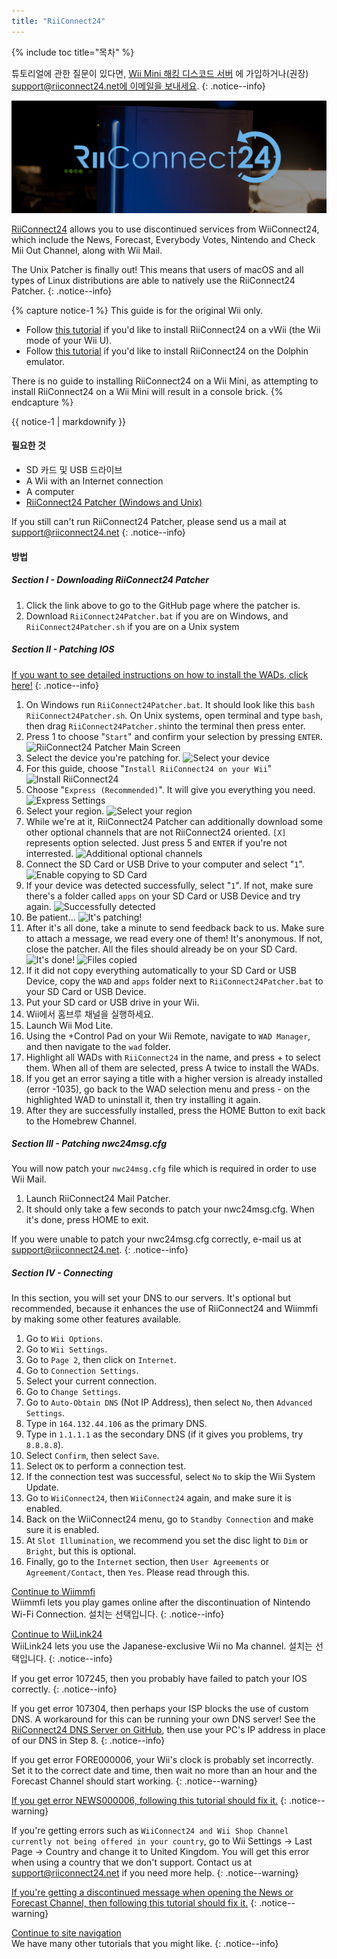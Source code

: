 ```yaml
---
title: "RiiConnect24"
---
```


{% include toc title="목차" %}

튜토리얼에 관한 질문이 있다면, [Wii Mini 해킹 디스코드 서버](https://discord.gg/rc24) 에 가입하거나(권장) [support@riiconnect24.net에 이메일을 보내세요](mailto:support@riiconnect24.net).
{: .notice--info}

![RiiConnect24 Logo](/images/WiiRC24Logo.jpg)

[RiiConnect24](https://rc24.xyz/) allows you to use discontinued services from WiiConnect24, which include the News, Forecast, Everybody Votes, Nintendo and Check Mii Out Channel, along with Wii Mail.

The Unix Patcher is finally out! This means that users of macOS and all types of Linux distributions are able to natively use the RiiConnect24 Patcher.
{: .notice--info}

{% capture notice-1 %}
This guide is for the original Wii only.

- Follow [this tutorial](riiconnect24-vwii) if you'd like to install RiiConnect24 on a vWii (the Wii mode of your Wii U).
- Follow [this tutorial](riiconnect24-dolphin) if you'd like to install RiiConnect24 on the Dolphin emulator.

There is no guide to installing RiiConnect24 on a Wii Mini, as attempting to install RiiConnect24 on a Wii Mini will result in a console brick.
{% endcapture %}

<div class="notice--warning">{{ notice-1 | markdownify }}</div>

#### 필요한 것

* SD 카드 및 USB 드라이브
* A Wii with an Internet connection
* A computer
* [RiiConnect24 Patcher (Windows and Unix)](https://github.com/RiiConnect24/RiiConnect24-Patcher/releases)

If you still can't run RiiConnect24 Patcher, please send us a mail at support@riiconnect24.net
{: .notice--info}

#### 방법

##### Section I - Downloading RiiConnect24 Patcher

1. Click the link above to go to the GitHub page where the patcher is.
2. Download `RiiConnect24Patcher.bat` if you are on Windows, and `RiiConnect24Patcher.sh` if you are on a Unix system

##### Section II - Patching IOS

[If you want to see detailed instructions on how to install the WADs, click here!](wiimodlite)
{: .notice--info}

1. On Windows run `RiiConnect24Patcher.bat`. It should look like this `bash RiiConnect24Patcher.sh`. On Unix systems, open terminal and type `bash`, then drag `RiiConnect24Patcher.sh`into the terminal then press enter.
2. Press 1 to choose "`Start`" and confirm your selection by pressing `ENTER`. ![RiiConnect24 Patcher Main Screen](/images/RC24_Patcher/1.JPG)
3. Select the device you're patching for. ![Select your device](/images/RC24_Patcher/2.JPG)
4. For this guide, choose "`Install RiiConnect24 on your Wii`" ![Install RiiConnect24](/images/RC24_Patcher/3.JPG)
5. Choose "`Express (Recommended)`". It will give you everything you need. ![Express Settings](/images/RC24_Patcher/4.JPG)
6. Select your region. ![Select your region](/images/RC24_Patcher/5.JPG)
7. While we're at it, RiiConnect24 Patcher can additionally download some other optional channels that are not RiiConnect24 oriented. `[X]` represents option selected. Just press 5 and `ENTER` if you're not interrested. ![Additional optional channels](/images/RC24_Patcher/6.JPG)
7. Connect the SD Card or USB Drive to your computer and select "`1`". ![Enable copying to SD Card](/images/RC24_Patcher/7.JPG)
8. If your device was detected successfully, select "`1`". If not, make sure there's a folder called `apps` on your SD Card or USB Device and try again. ![Successfully detected](/images/RC24_Patcher/8.JPG)
9. Be patient... ![It's patching!](/images/RC24_Patcher/9.JPG)
10. After it's all done, take a minute to send feedback back to us. Make sure to attach a message, we read every one of them! It's anonymous. If not, close the patcher. All the files should already be on your SD Card. ![It's done!](/images/RC24_Patcher/10.JPG) ![Files copied](/images/RC24_Patcher/11.PNG)
11. If it did not copy everything automatically to your SD Card or USB Device, copy the `WAD` and `apps` folder next to `RiiConnect24Patcher.bat` to your SD Card or USB Device.
12. Put your SD card or USB drive in your Wii.
13. Wii에서 홈브루 채널을 실행하세요.
14. Launch Wii Mod Lite.
15. Using the +Control Pad on your Wii Remote, navigate to `WAD Manager`, and then navigate to the `wad` folder.
16. Highlight all WADs with `RiiConnect24` in the name, and press + to select them. When all of them are selected, press A twice to install the WADs.
17. If you get an error saying a title with a higher version is already installed (error -1035), go back to the WAD selection menu and press - on the highlighted WAD to uninstall it, then try installing it again.
18. After they are successfully installed, press the HOME Button to exit back to the Homebrew Channel.

##### Section III - Patching nwc24msg.cfg

You will now patch your `nwc24msg.cfg` file which is required in order to use Wii Mail.

1. Launch RiiConnect24 Mail Patcher.
2. It should only take a few seconds to patch your nwc24msg.cfg. When it's done, press HOME to exit.

If you were unable to patch your nwc24msg.cfg correctly, e-mail us at [support@riiconnect24.net](mailto:support@riiconnect24.net).
{: .notice--info}

##### Section IV - Connecting

In this section, you will set your DNS to our servers. It's optional but recommended, because it enhances the use of RiiConnect24 and Wiimmfi by making some other features available.

1. Go to `Wii Options`.
2. Go to `Wii Settings`.
3. Go to `Page 2`, then click on `Internet`.
4. Go to `Connection Settings`.
5. Select your current connection.
6. Go to `Change Settings`.
7. Go to `Auto-Obtain DNS` (Not IP Address), then select `No`, then `Advanced Settings`.
8. Type in `164.132.44.106` as the primary DNS.
9. Type in `1.1.1.1` as the secondary DNS (if it gives you problems, try `8.8.8.8`).
10. Select `Confirm`, then select `Save`.
11. Select `OK` to perform a connection test.
12. If the connection test was successful, select `No` to skip the Wii System Update.
13. Go to `WiiConnect24`, then `WiiConnect24` again, and make sure it is enabled.
14. Back on the WiiConnect24 menu, go to `Standby Connection` and make sure it is enabled.
15. At `Slot Illumination`, we recommend you set the disc light to `Dim` or `Bright`, but this is optional.
16. Finally, go to the `Internet` section, then `User Agreements` or `Agreement/Contact`, then `Yes`. Please read through this.


[Continue to Wiimmfi](wiimmfi)<br> Wiimmfi lets you play games online after the discontinuation of Nintendo Wi-Fi Connection. 설치는 선택입니다.
{: .notice--info}

[Continue to WiiLink24](wiilink24)<br> WiiLink24 lets you use the Japanese-exclusive Wii no Ma channel. 설치는 선택입니다.
{: .notice--info}

If you get error 107245, then you probably have failed to patch your IOS correctly.
{: .notice--info}

If you get error 107304, then perhaps your ISP blocks the use of custom DNS. A workaround for this can be running your own DNS server! See the [RiiConnect24 DNS Server on GitHub](https://github.com/RiiConnect24/DNS-Server), then use your PC's IP address in place of our DNS in Step 8.
{: .notice--info}

If you get error FORE000006, your Wii's clock is probably set incorrectly. Set it to the correct date and time, then wait no more than an hour and the Forecast Channel should start working.
{: .notice--warning}

[If you get error NEWS000006, following this tutorial should fix it.](news000006)
{: .notice--warning}

If you're getting errors such as `WiiConnect24 and Wii Shop Channel currently not being offered in your country`, go to Wii Settings -> Last Page -> Country and change it to United Kingdom. You will get this error when using a country that we don't support. Contact us at [support@riiconnect24.net](mailto:support@riiconnect24.net) if you need more help.
{: .notice--warning}

[If you're getting a discontinued message when opening the News or Forecast Channel, then following this tutorial should fix it.](deleting-vffs)
{: .notice--warning}

[Continue to site navigation](site-navigation)<br> We have many other tutorials that you might like.
{: .notice--info}
